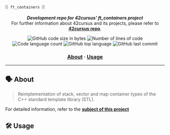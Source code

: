 # <h1 align="center">
	🗄 ft_containers 🗄
</h1>

<p align="center">
	<b><i>Development repo for 42cursus' ft_containers project</i></b><br>
	For further information about 42cursus and its projects, please refer to <a href="https://github.com/iker-gonzalez/42_cursus"><b>42cursus repo</b></a>.
</p>

<p align="center">
	<img alt="GitHub code size in bytes" src="https://img.shields.io/github/languages/code-size/iker-gonzalez/ft_containers?color=blueviolet" />
	<img alt="Number of lines of code" src="https://img.shields.io/tokei/lines/github/iker-gonzalez/ft_containers?color=blueviolet" />
	<img alt="Code language count" src="https://img.shields.io/github/languages/count/iker-gonzalez/ft_containers?color=blue" />
	<img alt="GitHub top language" src="https://img.shields.io/github/languages/top/iker-gonzalez/ft_containers?color=blue" />
	<img alt="GitHub last commit" src="https://img.shields.io/github/last-commit/iker-gonzalez/ft_containers?color=brightgreen" />
</p>

<h3 align="center">
	<a href="#%EF%B8%8F-about">About</a>
	<span> · </span>
	<a href="#%EF%B8%8F-usage">Usage</a>
</h3>

---

## 🗣️ About

> Reimplementation of stack, vector and map container types of the C++ standard template library (STL).

For detailed information, refer to the [**subject of this project**](https://github.com/iker-gonzalez/42_cursus/blob/main/_PDFs/en.subject_ft_containers.pdf)


 ## 🛠️ Usage
